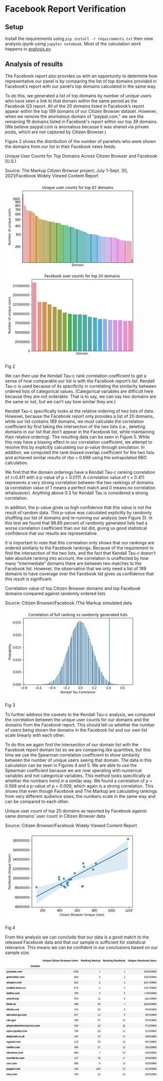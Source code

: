 # Facebook Report Verification

## Setup

Install the requirements using `pip install -r requirements.txt` then view analysis.ipynb using `jupyter notebook`. Most of the calculation work happens in [analysis.py](analysis.py).


## Analysis of results


The Facebook report also provides us with an opportunity to determine how
representative our panel is by comparing the list of top domains provided in
Facebook’s report with our panel’s top domains calculated in the same way.

To do this, we generated a list of top domains by number of unique users who
have seen a link to that domain within the same period as the Facebook Q3
report.  All of the 20 domains listed in Facebook’s report appear within the
top 189 domains of our Citizen Browser dataset. However, when we remove the
anomalous domain of "paypal.com," we see the remaining 19 domains listed in
Facebook's report within our top 39 domains. (We believe paypal.com is
anomalous because it was shared via private posts, which are not captured by
Citizen Browser.)

Figure 2 shows the distribution of the number of panelists who were shown the
domains from our list in their Facebook news feeds.

Unique User Counts for Top Domains Across Citizen Browser and Facebook (U.S.)

Source: The Markup Citizen Browser project, July 1–Sept. 30, 2021/Facebook
Widely Viewed Content Report

![Fig 1a](./images/fig1a.png)
![Fig 1b](./images/fig1b.png)

Fig 2


We can then use the Kendall Tau-c rank correlation coefficient to get a sense
of how comparable our list is with the Facebook report’s list. Kendall Tau-c is
used because of its specificity in correlating the similarity between ordered
lists of categorical values. (Categorical variables are difficult here because
they are not orderable. That is to say, we can say two domains are the same or
not, but we can’t say how similar they are.) 

Kendall Tau-c specifically looks at the relative ordering of two lists of data.
However, because the Facebook report only provides a list of 20 domains, while
our list contains 189 domains, we must calculate the correlation coefficient by
first taking the intersection of the two lists (i.e., deleting domains in our
list that don’t appear in the Facebook list, while maintaining their relative
ordering). The resulting data can be seen in Figure 5. While this may have a
biasing effect in our correlation coefficient, we attempt to resolve this by
explicitly calculating our p-value through simulation. In addition, we computed
the rank-biased overlap coefficient for the two lists and achieved similar
results of rbo = 0.698 using the extrapolated RBO calculation.

We find that the domain orderings have a Kendall Tau-c ranking correlation of
τ=0.411 with a p-value of p = 0.0111. A correlation value of τ = 0.411
represents a very strong correlation between the two rankings of domains (a
correlation value of 1 means a perfect match and 0 means no correlation
whatsoever). Anything above 0.3 for Kendall Tau is considered a strong
correlation.

In addition, the p-value gives us high confidence that this value is not the
result of random data. This p-value was calculated explicitly by randomly
shuffling our list of domains and re-running our analysis (see Figure 3). In
this test we found that 98.89 percent of randomly generated lists had a worse
correlation coefficient than our list did, giving us good statistical
confidence that our results are representative.

It is important to note that this correlation only shows that our rankings are
ordered similarly to the Facebook rankings. Because of the requirement to find
the intersection of the two lists, and the fact that Kendall Tau-c doesn’t take
absolute ranking into account, the correlation is unaffected by how many
“intermediate” domains there are between two matches to the Facebook list.
However, the observation that we only need a list of 189 domains to have
coverage over the Facebook list gives us confidence that this result is
significant.

Correlation value of top Citizen Browser domains and top Facebook domains
compared against randomly ordered lists

Source: Citizen Browser/Facebook /The Markup simulated data

![Fig 2](./images/fig2.png)

Fig 3

To further address the caveats to the Kendall Tau-c analysis, we computed the
correlation between the unique user counts for our domains and the domains from
the Facebook report. This should tell us whether the number of users being
shown the domains in the Facebook list and our own list scale linearly with
each other.

To do this we again find the intersection of our domain list with the Facebook
report domain list so we are comparing like quantities, but this time we use
the Spearman correlation coefficient to show similarity between the number of
unique users seeing that domain. The data in this calculation can be seen in
Figures 4 and 5. We are able to use the Spearman coefficient because we are now
operating with numerical variables and not categorical variables. This method
looks specifically at whether the numbers trend in a similar way. We found a
correlation of ρ = 0.568 and a p-value of p = 0.009, which again is a strong
correlation. This shows that even though Facebook and The Markup are
calculating rankings from very different audience sizes, the numbers scale in
the same way and can be compared to each other.

Unique user count of top 20 domains as reported by Facebook against same
domains’ user count in Citizen Browser data

Source: Citizen Browser/Facebook Widely Viewed Content Report

![Fig 3](./images/fig3.png)

Fig 4

From this analysis we can conclude that our data is a good match to the
released Facebook data and that our sample is sufficient for statistical
relevance. This means we can be confident in our conclusions based on our
sample size.

![Fig 4](./images/fig4.png)

